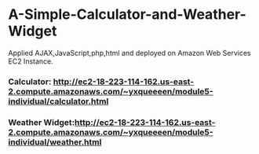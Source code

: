 # A-Simple-Calculator-and-Weather-Widget

Applied AJAX,JavaScript,php,html and deployed on Amazon Web Services EC2 Instance.

### Calculator: http://ec2-18-223-114-162.us-east-2.compute.amazonaws.com/~yxqueeeen/module5-individual/calculator.html
### Weather Widget:http://ec2-18-223-114-162.us-east-2.compute.amazonaws.com/~yxqueeeen/module5-individual/weather.html
